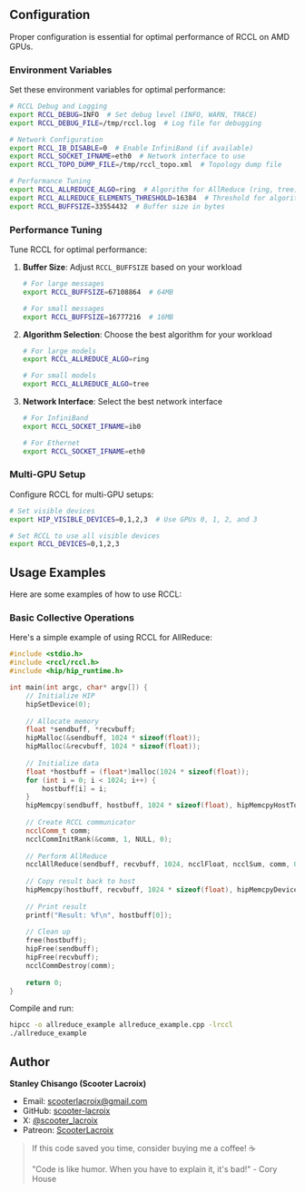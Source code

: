 ## Configuration

Proper configuration is essential for optimal performance of RCCL on AMD GPUs.

### Environment Variables

Set these environment variables for optimal performance:

```bash
# RCCL Debug and Logging
export RCCL_DEBUG=INFO  # Set debug level (INFO, WARN, TRACE)
export RCCL_DEBUG_FILE=/tmp/rccl.log  # Log file for debugging

# Network Configuration
export RCCL_IB_DISABLE=0  # Enable InfiniBand (if available)
export RCCL_SOCKET_IFNAME=eth0  # Network interface to use
export RCCL_TOPO_DUMP_FILE=/tmp/rccl_topo.xml  # Topology dump file

# Performance Tuning
export RCCL_ALLREDUCE_ALGO=ring  # Algorithm for AllReduce (ring, tree)
export RCCL_ALLREDUCE_ELEMENTS_THRESHOLD=16384  # Threshold for algorithm selection
export RCCL_BUFFSIZE=33554432  # Buffer size in bytes
```

### Performance Tuning

Tune RCCL for optimal performance:

1. **Buffer Size**: Adjust `RCCL_BUFFSIZE` based on your workload
   ```bash
   # For large messages
   export RCCL_BUFFSIZE=67108864  # 64MB
   
   # For small messages
   export RCCL_BUFFSIZE=16777216  # 16MB
   ```

2. **Algorithm Selection**: Choose the best algorithm for your workload
   ```bash
   # For large models
   export RCCL_ALLREDUCE_ALGO=ring
   
   # For small models
   export RCCL_ALLREDUCE_ALGO=tree
   ```

3. **Network Interface**: Select the best network interface
   ```bash
   # For InfiniBand
   export RCCL_SOCKET_IFNAME=ib0
   
   # For Ethernet
   export RCCL_SOCKET_IFNAME=eth0
   ```

### Multi-GPU Setup

Configure RCCL for multi-GPU setups:

```bash
# Set visible devices
export HIP_VISIBLE_DEVICES=0,1,2,3  # Use GPUs 0, 1, 2, and 3

# Set RCCL to use all visible devices
export RCCL_DEVICES=0,1,2,3
```

## Usage Examples

Here are some examples of how to use RCCL:

### Basic Collective Operations

Here's a simple example of using RCCL for AllReduce:

```cpp
#include <stdio.h>
#include <rccl/rccl.h>
#include <hip/hip_runtime.h>

int main(int argc, char* argv[]) {
    // Initialize HIP
    hipSetDevice(0);
    
    // Allocate memory
    float *sendbuff, *recvbuff;
    hipMalloc(&sendbuff, 1024 * sizeof(float));
    hipMalloc(&recvbuff, 1024 * sizeof(float));
    
    // Initialize data
    float *hostbuff = (float*)malloc(1024 * sizeof(float));
    for (int i = 0; i < 1024; i++) {
        hostbuff[i] = i;
    }
    hipMemcpy(sendbuff, hostbuff, 1024 * sizeof(float), hipMemcpyHostToDevice);
    
    // Create RCCL communicator
    ncclComm_t comm;
    ncclCommInitRank(&comm, 1, NULL, 0);
    
    // Perform AllReduce
    ncclAllReduce(sendbuff, recvbuff, 1024, ncclFloat, ncclSum, comm, 0);
    
    // Copy result back to host
    hipMemcpy(hostbuff, recvbuff, 1024 * sizeof(float), hipMemcpyDeviceToHost);
    
    // Print result
    printf("Result: %f\n", hostbuff[0]);
    
    // Clean up
    free(hostbuff);
    hipFree(sendbuff);
    hipFree(recvbuff);
    ncclCommDestroy(comm);
    
    return 0;
}
```

Compile and run:

```bash
hipcc -o allreduce_example allreduce_example.cpp -lrccl
./allreduce_example
```


## Author

**Stanley Chisango (Scooter Lacroix)**

- Email: scooterlacroix@gmail.com
- GitHub: [scooter-lacroix](https://github.com/scooter-lacroix)
- X: [@scooter_lacroix](https://x.com/scooter_lacroix)
- Patreon: [ScooterLacroix](https://patreon.com/ScooterLacroix)

> If this code saved you time, consider buying me a coffee! ☕
> 
> "Code is like humor. When you have to explain it, it's bad!" - Cory House

